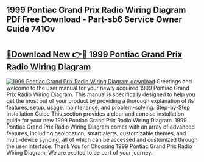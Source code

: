 ## 1999 Pontiac Grand Prix Radio Wiring Diagram PDf Free Download - Part-sb6 Service Owner Guide 741Ov

# <h2><a href="http://dfkfqj.blite.top/?on=1999+Pontiac+Grand+Prix+Radio+Wiring+Diagram">🔗Download New 👉🔴 1999 Pontiac Grand Prix Radio Wiring Diagram</a></h2>

[![1999 Pontiac Grand Prix Radio Wiring Diagram download](https://i.imgur.com/lujVjoI.png)](http://dfkfqj.blite.top/?on=1999+Pontiac+Grand+Prix+Radio+Wiring+Diagram)
Greetings and welcome to the user manual for your newly acquired 1999 Pontiac Grand Prix Radio Wiring Diagram. This manual is specifically designed to help you get the most out of your product by providing a thorough explanation of its features, setup, usage, maintenance, and problem-solving. Step-by-Step Installation Guide This section provides a clear and concise installation guide for your new 1999 Pontiac Grand Prix Radio Wiring Diagram. 1999 Pontiac Grand Prix Radio Wiring Diagram comes with an array of advanced features, including geolocation, smart alerts, customizable themes, and multi-device syncing, all of which can be accessed and customized through the user interface. Thank You for Choosing 1999 Pontiac Grand Prix Radio Wiring Diagram. We are excited to be part of your journey.
